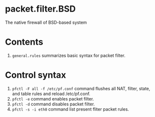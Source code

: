 # packet.filter.BSD
The native firewall of BSD-based system

# Contents
1) `general.rules` summarizes basic syntax for packet filter.

# Control syntax
1) `pfctl -F all -f /etc/pf.conf` command flushes all NAT, filter, state, and table rules and reload /etc/pf.conf.
2) `pfctl -e` command enables packet filter.
3) `pfctl -d` command disables packet filter.
4) `pfctl -s -i eth0` command list present fliter packet rules.
